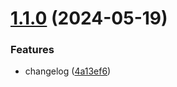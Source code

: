 # [1.1.0](https://github.com/tomasoliveira21/desofs2024_M1B_3/compare/v1.0.0...v1.1.0) (2024-05-19)


### Features

* changelog ([4a13ef6](https://github.com/tomasoliveira21/desofs2024_M1B_3/commit/4a13ef6e50348b383e18f58d7181e52a98301ac0))
